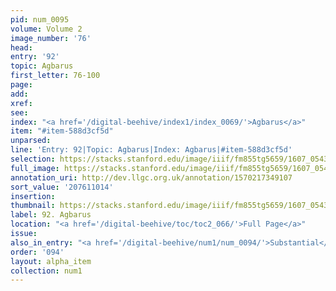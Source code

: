 ```yaml
---
pid: num_0095
volume: Volume 2
image_number: '76'
head:
entry: '92'
topic: Agbarus
first_letter: 76-100
page:
add:
xref:
see:
index: "<a href='/digital-beehive/index1/index_0069/'>Agbarus</a>"
item: "#item-588d3cf5d"
unparsed:
line: 'Entry: 92|Topic: Agbarus|Index: Agbarus|#item-588d3cf5d'
selection: https://stacks.stanford.edu/image/iiif/fm855tg5659/1607_0543/820,1014,2985,290/full/0/default.jpg
full_image: https://stacks.stanford.edu/image/iiif/fm855tg5659/1607_0543/full/full/0/default.jpg
annotation_uri: http://dev.llgc.org.uk/annotation/1570217349107
sort_value: '207611014'
insertion:
thumbnail: https://stacks.stanford.edu/image/iiif/fm855tg5659/1607_0543/820,1014,600,180/250,/0/default.jpg
label: 92. Agbarus
location: "<a href='/digital-beehive/toc/toc2_066/'>Full Page</a>"
issue:
also_in_entry: "<a href='/digital-beehive/num1/num_0094/'>Substantial</a>"
order: '094'
layout: alpha_item
collection: num1
---
```


